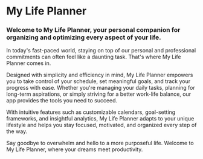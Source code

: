 # My Life Planner

### Welcome to My Life Planner, your personal companion for organizing and optimizing every aspect of your life.

In today's fast-paced world, staying on top of our personal and professional commitments can often feel like a daunting task. That's where My Life Planner comes in.

Designed with simplicity and efficiency in mind, My Life Planner empowers you to take control of your schedule, set meaningful goals, and track your progress with ease. Whether you're managing your daily tasks, planning for long-term aspirations, or simply striving for a better work-life balance, our app provides the tools you need to succeed.

With intuitive features such as customizable calendars, goal-setting frameworks, and insightful analytics, My Life Planner adapts to your unique lifestyle and helps you stay focused, motivated, and organized every step of the way.

Say goodbye to overwhelm and hello to a more purposeful life. Welcome to My Life Planner, where your dreams meet productivity.

